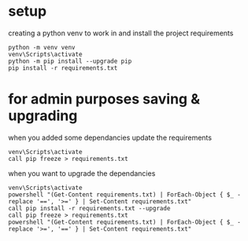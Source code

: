 # setup
creating a python venv to work in and install the project requirements
```
python -m venv venv
venv\Scripts\activate
python -m pip install --upgrade pip
pip install -r requirements.txt
```
# for admin purposes saving & upgrading
when you added some dependancies update the requirements
```
venv\Scripts\activate
call pip freeze > requirements.txt
```
when you want to upgrade the dependancies
```
venv\Scripts\activate
powershell "(Get-Content requirements.txt) | ForEach-Object { $_ -replace '==', '>=' } | Set-Content requirements.txt"
call pip install -r requirements.txt --upgrade
call pip freeze > requirements.txt
powershell "(Get-Content requirements.txt) | ForEach-Object { $_ -replace '>=', '==' } | Set-Content requirements.txt"
```